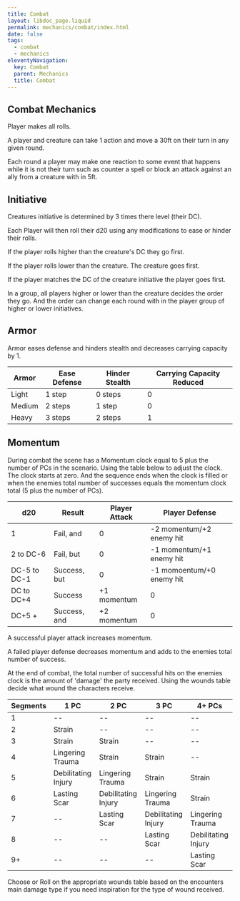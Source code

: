 ```yaml
---
title: Combat
layout: libdoc_page.liquid
permalink: mechanics/combat/index.html
date: false
tags:
  - combat
  - mechanics
eleventyNavigation:
  key: Combat
  parent: Mechanics
  title: Combat
---
```


## Combat Mechanics

Player makes all rolls.

A player and creature can take 1 action and move a 30ft on their turn in any given round.

Each round a player may make one reaction to some event that happens while it is not their turn such as counter a spell or block an attack against an ally from a creature with in 5ft.

## Initiative

Creatures initiative is determined by 3 times there level (their DC).

Each Player will then roll their d20 using any modifications to ease or hinder their rolls.

If the player rolls higher than the creature's DC they go first.

If the player rolls lower than the creature. The creature goes first.

If the player matches the DC of the creature initiative the player goes first.

In a group, all players higher or lower than the creature decides the order they go. And the order can change each round with in the player group of higher or lower initiatives.

## Armor

Armor eases defense and hinders stealth and decreases carrying capacity by 1.

| Armor  | Ease Defense | Hinder Stealth | Carrying Capacity Reduced |
| ------ | ------------ | -------------- | ------------------------- |
| Light  | 1 step       | 0 steps        | 0                         |
| Medium | 2 steps      | 1 step         | 0                         |
| Heavy  | 3 steps      | 2 steps        | 1                         |

## Momentum

During combat the scene has a Momentum clock equal to 5 plus the number of PCs in the scenario. Using the table below to adjust the clock. The clock starts at zero. And the sequence ends when the clock is filled or when the enemies total number of successes equals the momentum clock total (5 plus the number of PCs).

| d20          | Result       | Player Attack | Player Defense            |
| ------------ | ------------ | ------------- | ------------------------- |
| 1            | Fail, and    | 0             | -2 momentum/+2 enemy hit  |
| 2 to DC-6    | Fail, but    | 0             | -1 momentum/+1 enemy hit  |
| DC-5 to DC-1 | Success, but | 0             | -1 momoentum/+0 enemy hit |
| DC to DC+4   | Success      | +1 momentum   | 0                         |
| DC+5 +       | Success, and | +2 momentum   | 0                         |

A successful player attack increases momentum.

A failed player defense decreases momentum and adds to the enemies total number of success.

At the end of combat, the total number of successful hits on the enemies clock is the amount of 'damage' the party received. Using the wounds table decide what wound the characters receive.

| Segments | 1 PC                | 2 PC                | 3 PC                | 4+ PCs              |
| -------- | ------------------- | ------------------- | ------------------- | ------------------- |
| 1        | --                  | --                  | --                  | --                  |
| 2        | Strain              | --                  | --                  | --                  |
| 3        | Strain              | Strain              | --                  | --                  |
| 4        | Lingering Trauma    | Strain              | Strain              | --                  |
| 5        | Debilitating Injury | Lingering Trauma    | Strain              | Strain              |
| 6        | Lasting Scar        | Debilitating Injury | Lingering Trauma    | Strain              |
| 7        | --                  | Lasting Scar        | Debilitating Injury | Lingering Trauma    |
| 8        | --                  | --                  | Lasting Scar        | Debilitating Injury |
| 9+       | --                  | --                  | --                  | Lasting Scar        |

Choose or Roll on the appropriate wounds table based on the encounters main damage type if you need inspiration for the type of wound received.
